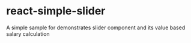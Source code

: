 # react-simple-slider
A simple sample for demonstrates slider component and its value based salary calculation
